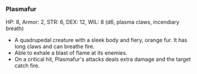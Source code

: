 ### Plasmafur

HP: 8, Armor: 2, STR: 6, DEX: 12, WIL: 8 (d6, plasma claws, incendiary breath)

- A quadrupedal creature with a sleek body and fiery, orange fur. It has long claws and can breathe fire.
- Able to exhale a blast of flame at its enemies.
- On a critical hit, Plasmafur's attacks deals extra damage and the target catch fire.

